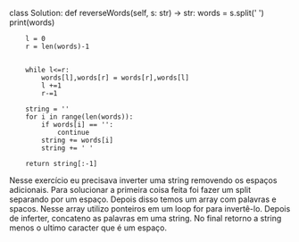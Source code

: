 class Solution:
    def reverseWords(self, s: str) -> str:
        words = s.split(' ')
        print(words)

        l = 0
        r = len(words)-1


        while l<=r:
            words[l],words[r] = words[r],words[l]
            l +=1
            r-=1
        
        string = ''
        for i in range(len(words)):
            if words[i] == '':
                continue
            string += words[i]
            string += ' '
        
        return string[:-1]
            

Nesse exercício eu precisava inverter uma string removendo os espaços adicionais. Para solucionar a primeira coisa feita foi fazer um split separando por um espaço. Depois disso temos um array com palavras e spacos. Nesse array utilizo ponteiros em um loop for para invertê-lo. Depois de inferter, concateno as palavras em uma string. No final retorno a string menos o ultimo caracter que é um espaço.